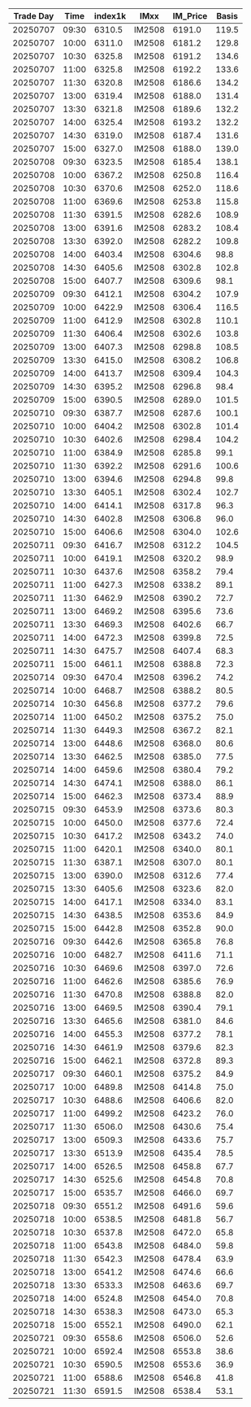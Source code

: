 | Trade Day  | Time | index1k | IMxx | IM_Price | Basis |
| ---------- | ---- | ------- | ---- | -------- | ----- |
| 20250707 | 09:30 | 6310.5 | IM2508 | 6191.0 | 119.5 | 
| 20250707 | 10:00 | 6311.0 | IM2508 | 6181.2 | 129.8 | 
| 20250707 | 10:30 | 6325.8 | IM2508 | 6191.2 | 134.6 | 
| 20250707 | 11:00 | 6325.8 | IM2508 | 6192.2 | 133.6 | 
| 20250707 | 11:30 | 6320.8 | IM2508 | 6186.6 | 134.2 | 
| 20250707 | 13:00 | 6319.4 | IM2508 | 6188.0 | 131.4 | 
| 20250707 | 13:30 | 6321.8 | IM2508 | 6189.6 | 132.2 | 
| 20250707 | 14:00 | 6325.4 | IM2508 | 6193.2 | 132.2 | 
| 20250707 | 14:30 | 6319.0 | IM2508 | 6187.4 | 131.6 | 
| 20250707 | 15:00 | 6327.0 | IM2508 | 6188.0 | 139.0 | 
| 20250708 | 09:30 | 6323.5 | IM2508 | 6185.4 | 138.1 | 
| 20250708 | 10:00 | 6367.2 | IM2508 | 6250.8 | 116.4 | 
| 20250708 | 10:30 | 6370.6 | IM2508 | 6252.0 | 118.6 | 
| 20250708 | 11:00 | 6369.6 | IM2508 | 6253.8 | 115.8 | 
| 20250708 | 11:30 | 6391.5 | IM2508 | 6282.6 | 108.9 | 
| 20250708 | 13:00 | 6391.6 | IM2508 | 6283.2 | 108.4 | 
| 20250708 | 13:30 | 6392.0 | IM2508 | 6282.2 | 109.8 | 
| 20250708 | 14:00 | 6403.4 | IM2508 | 6304.6 | 98.8 | 
| 20250708 | 14:30 | 6405.6 | IM2508 | 6302.8 | 102.8 | 
| 20250708 | 15:00 | 6407.7 | IM2508 | 6309.6 | 98.1 | 
| 20250709 | 09:30 | 6412.1 | IM2508 | 6304.2 | 107.9 |
| 20250709 | 10:00 | 6422.9 | IM2508 | 6306.4 | 116.5 |
| 20250709 | 11:00 | 6412.9 | IM2508 | 6302.8 | 110.1 |
| 20250709 | 11:30 | 6406.4 | IM2508 | 6302.6 | 103.8 |
| 20250709 | 13:00 | 6407.3 | IM2508 | 6298.8 | 108.5 |
| 20250709 | 13:30 | 6415.0 | IM2508 | 6308.2 | 106.8 |
| 20250709 | 14:00 | 6413.7 | IM2508 | 6309.4 | 104.3 |
| 20250709 | 14:30 | 6395.2 | IM2508 | 6296.8 | 98.4 |
| 20250709 | 15:00 | 6390.5 | IM2508 | 6289.0 | 101.5 | 
| 20250710 | 09:30 | 6387.7 | IM2508 | 6287.6 | 100.1 | 
| 20250710 | 10:00 | 6404.2 | IM2508 | 6302.8 | 101.4 | 
| 20250710 | 10:30 | 6402.6 | IM2508 | 6298.4 | 104.2 | 
| 20250710 | 11:00 | 6384.9 | IM2508 | 6285.8 | 99.1 | 
| 20250710 | 11:30 | 6392.2 | IM2508 | 6291.6 | 100.6 | 
| 20250710 | 13:00 | 6394.6 | IM2508 | 6294.8 | 99.8 | 
| 20250710 | 13:30 | 6405.1 | IM2508 | 6302.4 | 102.7 | 
| 20250710 | 14:00 | 6414.1 | IM2508 | 6317.8 | 96.3 | 
| 20250710 | 14:30 | 6402.8 | IM2508 | 6306.8 | 96.0 | 
| 20250710 | 15:00 | 6406.6 | IM2508 | 6304.0 | 102.6 | 
| 20250711 | 09:30 | 6416.7 | IM2508 | 6312.2 | 104.5 | 
| 20250711 | 10:00 | 6419.1 | IM2508 | 6320.2 | 98.9 | 
| 20250711 | 10:30 | 6437.6 | IM2508 | 6358.2 | 79.4 | 
| 20250711 | 11:00 | 6427.3 | IM2508 | 6338.2 | 89.1 | 
| 20250711 | 11:30 | 6462.9 | IM2508 | 6390.2 | 72.7 | 
| 20250711 | 13:00 | 6469.2 | IM2508 | 6395.6 | 73.6 | 
| 20250711 | 13:30 | 6469.3 | IM2508 | 6402.6 | 66.7 | 
| 20250711 | 14:00 | 6472.3 | IM2508 | 6399.8 | 72.5 | 
| 20250711 | 14:30 | 6475.7 | IM2508 | 6407.4 | 68.3 | 
| 20250711 | 15:00 | 6461.1 | IM2508 | 6388.8 | 72.3 | 
| 20250714 | 09:30 | 6470.4 | IM2508 | 6396.2 | 74.2 | 
| 20250714 | 10:00 | 6468.7 | IM2508 | 6388.2 | 80.5 | 
| 20250714 | 10:30 | 6456.8 | IM2508 | 6377.2 | 79.6 | 
| 20250714 | 11:00 | 6450.2 | IM2508 | 6375.2 | 75.0 | 
| 20250714 | 11:30 | 6449.3 | IM2508 | 6367.2 | 82.1 | 
| 20250714 | 13:00 | 6448.6 | IM2508 | 6368.0 | 80.6 | 
| 20250714 | 13:30 | 6462.5 | IM2508 | 6385.0 | 77.5 | 
| 20250714 | 14:00 | 6459.6 | IM2508 | 6380.4 | 79.2 | 
| 20250714 | 14:30 | 6474.1 | IM2508 | 6388.0 | 86.1 | 
| 20250714 | 15:00 | 6462.3 | IM2508 | 6373.4 | 88.9 | 
| 20250715 | 09:30 | 6453.9 | IM2508 | 6373.6 | 80.3 | 
| 20250715 | 10:00 | 6450.0 | IM2508 | 6377.6 | 72.4 | 
| 20250715 | 10:30 | 6417.2 | IM2508 | 6343.2 | 74.0 | 
| 20250715 | 11:00 | 6420.1 | IM2508 | 6340.0 | 80.1 | 
| 20250715 | 11:30 | 6387.1 | IM2508 | 6307.0 | 80.1 | 
| 20250715 | 13:00 | 6390.0 | IM2508 | 6312.6 | 77.4 | 
| 20250715 | 13:30 | 6405.6 | IM2508 | 6323.6 | 82.0 | 
| 20250715 | 14:00 | 6417.1 | IM2508 | 6334.0 | 83.1 | 
| 20250715 | 14:30 | 6438.5 | IM2508 | 6353.6 | 84.9 | 
| 20250715 | 15:00 | 6442.8 | IM2508 | 6352.8 | 90.0 | 
| 20250716 | 09:30 | 6442.6 | IM2508 | 6365.8 | 76.8 | 
| 20250716 | 10:00 | 6482.7 | IM2508 | 6411.6 | 71.1 | 
| 20250716 | 10:30 | 6469.6 | IM2508 | 6397.0 | 72.6 | 
| 20250716 | 11:00 | 6462.6 | IM2508 | 6385.6 | 76.9 | 
| 20250716 | 11:30 | 6470.8 | IM2508 | 6388.8 | 82.0 | 
| 20250716 | 13:00 | 6469.5 | IM2508 | 6390.4 | 79.1 | 
| 20250716 | 13:30 | 6465.6 | IM2508 | 6381.0 | 84.6 | 
| 20250716 | 14:00 | 6455.3 | IM2508 | 6377.2 | 78.1 | 
| 20250716 | 14:30 | 6461.9 | IM2508 | 6379.6 | 82.3 | 
| 20250716 | 15:00 | 6462.1 | IM2508 | 6372.8 | 89.3 | 
| 20250717 | 09:30 | 6460.1 | IM2508 | 6375.2 | 84.9 | 
| 20250717 | 10:00 | 6489.8 | IM2508 | 6414.8 | 75.0 | 
| 20250717 | 10:30 | 6488.6 | IM2508 | 6406.6 | 82.0 | 
| 20250717 | 11:00 | 6499.2 | IM2508 | 6423.2 | 76.0 | 
| 20250717 | 11:30 | 6506.0 | IM2508 | 6430.6 | 75.4 | 
| 20250717 | 13:00 | 6509.3 | IM2508 | 6433.6 | 75.7 | 
| 20250717 | 13:30 | 6513.9 | IM2508 | 6435.4 | 78.5 | 
| 20250717 | 14:00 | 6526.5 | IM2508 | 6458.8 | 67.7 | 
| 20250717 | 14:30 | 6525.6 | IM2508 | 6454.8 | 70.8 | 
| 20250717 | 15:00 | 6535.7 | IM2508 | 6466.0 | 69.7 | 
| 20250718 | 09:30 | 6551.2 | IM2508 | 6491.6 | 59.6 | 
| 20250718 | 10:00 | 6538.5 | IM2508 | 6481.8 | 56.7 | 
| 20250718 | 10:30 | 6537.8 | IM2508 | 6472.0 | 65.8 | 
| 20250718 | 11:00 | 6543.8 | IM2508 | 6484.0 | 59.8 | 
| 20250718 | 11:30 | 6542.3 | IM2508 | 6478.4 | 63.9 | 
| 20250718 | 13:00 | 6541.2 | IM2508 | 6474.6 | 66.6 | 
| 20250718 | 13:30 | 6533.3 | IM2508 | 6463.6 | 69.7 | 
| 20250718 | 14:00 | 6524.8 | IM2508 | 6454.0 | 70.8 | 
| 20250718 | 14:30 | 6538.3 | IM2508 | 6473.0 | 65.3 | 
| 20250718 | 15:00 | 6552.1 | IM2508 | 6490.0 | 62.1 | 
| 20250721 | 09:30 | 6558.6 | IM2508 | 6506.0 | 52.6 | 
| 20250721 | 10:00 | 6592.4 | IM2508 | 6553.8 | 38.6 | 
| 20250721 | 10:30 | 6590.5 | IM2508 | 6553.6 | 36.9 | 
| 20250721 | 11:00 | 6588.6 | IM2508 | 6546.8 | 41.8 | 
| 20250721 | 11:30 | 6591.5 | IM2508 | 6538.4 | 53.1 | 
